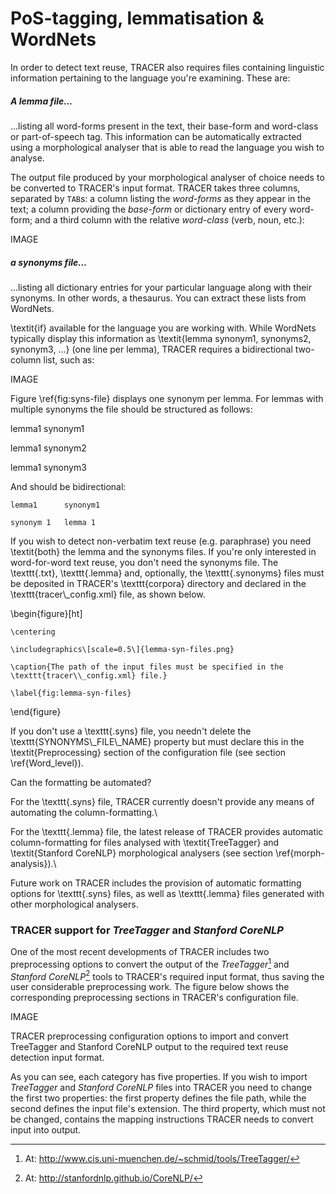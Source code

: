 # PoS-tagging, lemmatisation & WordNets

In order to detect text reuse, TRACER also requires files containing linguistic information pertaining to the language you're examining. These are:

##### A _lemma_ file... 

...listing all word-forms present in the text, their base-form and word-class or part-of-speech tag. This information can be automatically extracted using a morphological analyser that is able to read the language you wish to analyse. 

The output file produced by your morphological analyser of choice needs to be converted to TRACER's input format. TRACER takes three columns, separated by `TAB`s: a column listing the _word-forms_ as they appear in the text; a column providing the _base-form_ or dictionary entry of every word-form; and a third column with the relative _word-class_ \(verb, noun, etc.\):



IMAGE

##### a _synonyms_ file... 

...listing all dictionary entries for your particular language along with their synonyms. In other words, a thesaurus. You can extract these lists from WordNets. 

\textit{if} available for the language you are working with. While WordNets typically display this information as \textit{lemma  synonym1, synonyms2, synonym3, ...} \(one line per lemma\), TRACER requires a bidirectional two-column list, such as:



IMAGE



Figure \ref{fig:syns-file} displays one synonym per lemma. For lemmas with multiple synonyms the file should be structured as follows:



  lemma1   synonym1

  lemma1   synonym2

  lemma1   synonym3



And should be bidirectional:



    lemma1      synonym1

    synonym 1   lemma 1





If you wish to detect non-verbatim text reuse \(e.g. paraphrase\) you need \textit{both} the lemma and the synonyms files. If you're only interested in word-for-word text reuse, you don't need the synonyms file. The \texttt{.txt}, \texttt{.lemma} and, optionally, the \texttt{.synonyms} files must be deposited in TRACER's \texttt{corpora} directory and declared in the \texttt{tracer\\_config.xml} file, as shown below.



\begin{figure}\[ht\]

    \centering

    \includegraphics\[scale=0.5\]{lemma-syn-files.png}

    \caption{The path of the input files must be specified in the \texttt{tracer\\_config.xml} file.}

    \label{fig:lemma-syn-files}

\end{figure}



If you don't use a \texttt{.syns} file, you needn't delete the \texttt{SYNONYMS\\_FILE\\_NAME} property but must declare this in the \textit{Preprocessing} section of the configuration file \(see section \ref{Word\_level}\). 



Can the formatting be automated?

For the \texttt{.syns} file, TRACER currently doesn't provide any means of automating the column-formatting.\\

For the \texttt{.lemma} file, the latest release of TRACER provides automatic column-formatting for files analysed with \textit{TreeTagger} and \textit{Stanford CoreNLP} morphological analysers \(see section \ref{morph-analysis}\).\\

Future work on TRACER includes the provision of automatic formatting options for \texttt{.syns} files, as well as \texttt{.lemma} files generated with other morphological analysers.



### TRACER support for _TreeTagger_ and _Stanford CoreNLP_

One of the most recent developments of TRACER includes two preprocessing options to convert the output of the _TreeTagger_[^1] and _Stanford CoreNLP_[^2] tools to TRACER's required input format, thus saving the user considerable preprocessing work. The figure below shows the corresponding preprocessing sections in TRACER's configuration file.

IMAGE

TRACER preprocessing configuration options to import and convert TreeTagger and Stanford CoreNLP output to the required text reuse detection input format.



As you can see, each category has five properties. If you wish to import _TreeTagger_ and _Stanford CoreNLP_ files into TRACER you need to change the first two properties: the first property defines the file path, while the second defines the input file's extension. The third property, which must not be changed, contains the mapping instructions TRACER needs to convert input into output.



[^1]: At: http://www.cis.uni-muenchen.de/~schmid/tools/TreeTagger/

[^2]: At: http://stanfordnlp.github.io/CoreNLP/

